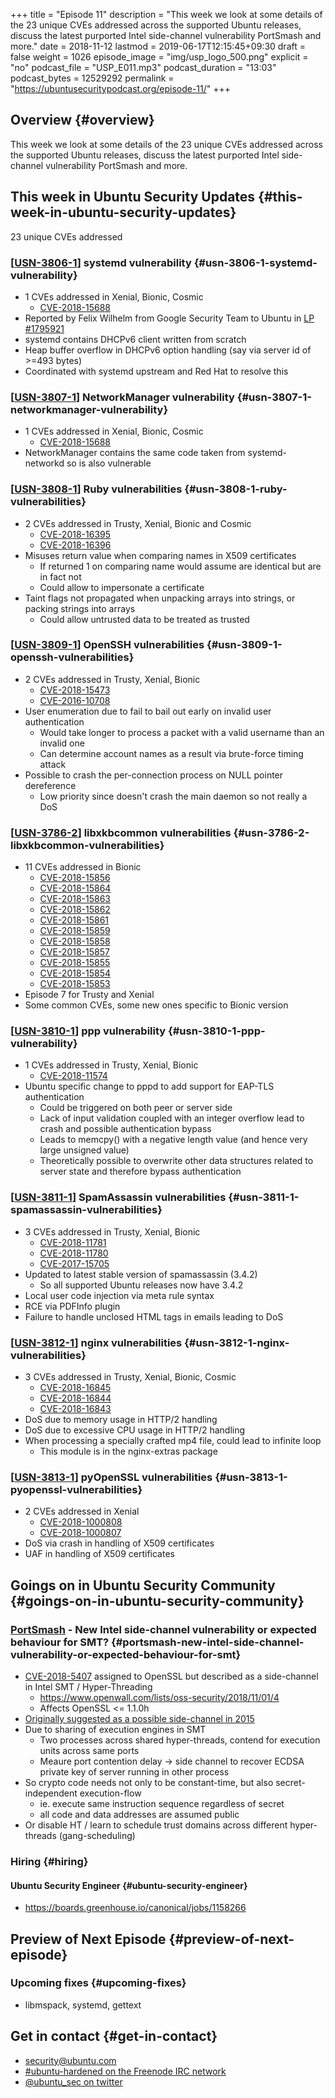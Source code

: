 +++
title = "Episode 11"
description = "This week we look at some details of the 23 unique CVEs addressed across the supported Ubuntu releases, discuss the latest purported Intel side-channel vulnerability PortSmash and more."
date = 2018-11-12
lastmod = 2019-06-17T12:15:45+09:30
draft = false
weight = 1026
episode_image = "img/usp_logo_500.png"
explicit = "no"
podcast_file = "USP_E011.mp3"
podcast_duration = "13:03"
podcast_bytes = 12529292
permalink = "https://ubuntusecuritypodcast.org/episode-11/"
+++

## Overview {#overview}

This week we look at some details of the 23 unique CVEs addressed across the supported Ubuntu releases, discuss the latest purported Intel side-channel vulnerability PortSmash and more.


## This week in Ubuntu Security Updates {#this-week-in-ubuntu-security-updates}

23 unique CVEs addressed


### [[USN-3806-1](https://usn.ubuntu.com/3806-1/)] systemd vulnerability {#usn-3806-1-systemd-vulnerability}

-   1 CVEs addressed in Xenial, Bionic, Cosmic
    -   [CVE-2018-15688](https://people.canonical.com/~ubuntu-security/cve/CVE-2018-15688)
-   Reported by Felix Wilhelm from Google Security Team to Ubuntu in [LP #1795921](https://bugs.launchpad.net/ubuntu/+source/systemd/+bug/1795921)
-   systemd contains DHCPv6 client written from scratch
-   Heap buffer overflow in DHCPv6 option handling (say via server id of >=493 bytes)
-   Coordinated with systemd upstream and Red Hat to resolve this


### [[USN-3807-1](https://usn.ubuntu.com/3807-1/)] NetworkManager vulnerability {#usn-3807-1-networkmanager-vulnerability}

-   1 CVEs addressed in Xenial, Bionic, Cosmic
    -   [CVE-2018-15688](https://people.canonical.com/~ubuntu-security/cve/CVE-2018-15688)
-   NetworkManager contains the same code taken from systemd-networkd so is also vulnerable


### [[USN-3808-1](https://usn.ubuntu.com/3808-1/)] Ruby vulnerabilities {#usn-3808-1-ruby-vulnerabilities}

-   2 CVEs addressed in Trusty, Xenial, Bionic and Cosmic
    -   [CVE-2018-16395](https://people.canonical.com/~ubuntu-security/cve/CVE-2018-16395)
    -   [CVE-2018-16396](https://people.canonical.com/~ubuntu-security/cve/CVE-2018-16396)
-   Misuses return value when comparing names in X509 certificates
    -   If returned 1 on comparing name would assume are identical but are in fact not
    -   Could allow to impersonate a certificate
-   Taint flags not propagated when unpacking arrays into strings, or packing strings into arrays
    -   Could allow untrusted data to be treated as trusted


### [[USN-3809-1](https://usn.ubuntu.com/3809-1/)] OpenSSH vulnerabilities {#usn-3809-1-openssh-vulnerabilities}

-   2 CVEs addressed in Trusty, Xenial, Bionic
    -   [CVE-2018-15473](https://people.canonical.com/~ubuntu-security/cve/CVE-2018-15473)
    -   [CVE-2016-10708](https://people.canonical.com/~ubuntu-security/cve/CVE-2016-10708)
-   User enumeration due to fail to bail out early on invalid user authentication
    -   Would take longer to process a packet with a valid username than an invalid one
    -   Can determine account names as a result via brute-force timing attack
-   Possible to crash the per-connection process on NULL pointer dereference
    -   Low priority since doesn't crash the main daemon so not really a DoS


### [[USN-3786-2](https://usn.ubuntu.com/3786-2/)] libxkbcommon vulnerabilities {#usn-3786-2-libxkbcommon-vulnerabilities}

-   11 CVEs addressed in Bionic
    -   [CVE-2018-15856](https://people.canonical.com/~ubuntu-security/cve/CVE-2018-15856)
    -   [CVE-2018-15864](https://people.canonical.com/~ubuntu-security/cve/CVE-2018-15864)
    -   [CVE-2018-15863](https://people.canonical.com/~ubuntu-security/cve/CVE-2018-15863)
    -   [CVE-2018-15862](https://people.canonical.com/~ubuntu-security/cve/CVE-2018-15862)
    -   [CVE-2018-15861](https://people.canonical.com/~ubuntu-security/cve/CVE-2018-15861)
    -   [CVE-2018-15859](https://people.canonical.com/~ubuntu-security/cve/CVE-2018-15859)
    -   [CVE-2018-15858](https://people.canonical.com/~ubuntu-security/cve/CVE-2018-15858)
    -   [CVE-2018-15857](https://people.canonical.com/~ubuntu-security/cve/CVE-2018-15857)
    -   [CVE-2018-15855](https://people.canonical.com/~ubuntu-security/cve/CVE-2018-15855)
    -   [CVE-2018-15854](https://people.canonical.com/~ubuntu-security/cve/CVE-2018-15854)
    -   [CVE-2018-15853](https://people.canonical.com/~ubuntu-security/cve/CVE-2018-15853)
-   Episode 7 for Trusty and Xenial
-   Some common CVEs, some new ones specific to Bionic version


### [[USN-3810-1](https://usn.ubuntu.com/3810-1/)] ppp vulnerability {#usn-3810-1-ppp-vulnerability}

-   1 CVEs addressed in Trusty, Xenial, Bionic
    -   [CVE-2018-11574](https://people.canonical.com/~ubuntu-security/cve/CVE-2018-11574)
-   Ubuntu specific change to pppd to add support for EAP-TLS authentication
    -   Could be triggered on both peer or server side
    -   Lack of input validation coupled with an integer overflow lead to crash and possible authentication bypass
    -   Leads to memcpy() with a negative length value (and hence very large unsigned value)
    -   Theoretically possible to overwrite other data structures related to server state and therefore bypass authentication


### [[USN-3811-1](https://usn.ubuntu.com/3811-1/)] SpamAssassin vulnerabilities {#usn-3811-1-spamassassin-vulnerabilities}

-   3 CVEs addressed in Trusty, Xenial, Bionic
    -   [CVE-2018-11781](https://people.canonical.com/~ubuntu-security/cve/CVE-2018-11781)
    -   [CVE-2018-11780](https://people.canonical.com/~ubuntu-security/cve/CVE-2018-11780)
    -   [CVE-2017-15705](https://people.canonical.com/~ubuntu-security/cve/CVE-2017-15705)
-   Updated to latest stable version of spamassassin (3.4.2)
    -   So all supported Ubuntu releases now have 3.4.2
-   Local user code injection via meta rule syntax
-   RCE via PDFInfo plugin
-   Failure to handle unclosed HTML tags in emails leading to DoS


### [[USN-3812-1](https://usn.ubuntu.com/3812-1/)] nginx vulnerabilities {#usn-3812-1-nginx-vulnerabilities}

-   3 CVEs addressed in Trusty, Xenial, Bionic, Cosmic
    -   [CVE-2018-16845](https://people.canonical.com/~ubuntu-security/cve/CVE-2018-16845)
    -   [CVE-2018-16844](https://people.canonical.com/~ubuntu-security/cve/CVE-2018-16844)
    -   [CVE-2018-16843](https://people.canonical.com/~ubuntu-security/cve/CVE-2018-16843)
-   DoS due to memory usage in HTTP/2 handling
-   DoS due to excessive CPU usage in HTTP/2 handling
-   When processing a specially crafted mp4 file, could lead to infinite loop
    -   This module is in the nginx-extras package


### [[USN-3813-1](https://usn.ubuntu.com/3813-1/)] pyOpenSSL vulnerabilities {#usn-3813-1-pyopenssl-vulnerabilities}

-   2 CVEs addressed in Xenial
    -   [CVE-2018-1000808](https://people.canonical.com/~ubuntu-security/cve/CVE-2018-1000808)
    -   [CVE-2018-1000807](https://people.canonical.com/~ubuntu-security/cve/CVE-2018-1000807)
-   DoS via crash in handling of X509 certificates
-   UAF in handling of X509 certificates


## Goings on in Ubuntu Security Community {#goings-on-in-ubuntu-security-community}


### [PortSmash](https://eprint.iacr.org/2018/1060) - New Intel side-channel vulnerability or expected behaviour for SMT? {#portsmash-new-intel-side-channel-vulnerability-or-expected-behaviour-for-smt}

-   [CVE-2018-5407](https://people.canonical.com/~ubuntu-security/cve/2018/CVE-2018-5407.html) assigned to OpenSSL but described as a side-channel in Intel SMT / Hyper-Threading
    -   <https://www.openwall.com/lists/oss-security/2018/11/01/4>
    -   Affects OpenSSL <= 1.1.0h
-   [Originally suggested as a possible side-channel in 2015](https://www.openwall.com/lists/oss-security/2015/08/12/8)
-   Due to sharing of execution engines in SMT
    -   Two processes across shared hyper-threads, contend for execution units across same ports
    -   Meaure port contention delay -> side channel to recover ECDSA private key of server running in other process
-   So crypto code needs not only to be constant-time, but also secret-independent execution-flow
    -   ie. execute same instruction sequence regardless of secret
    -   all code and data addresses are assumed public
-   Or disable HT / learn to schedule trust domains across different hyper-threads (gang-scheduling)


### Hiring {#hiring}


#### Ubuntu Security Engineer {#ubuntu-security-engineer}

-   <https://boards.greenhouse.io/canonical/jobs/1158266>


## Preview of Next Episode {#preview-of-next-episode}


### Upcoming fixes {#upcoming-fixes}

-   libmspack, systemd, gettext


## Get in contact {#get-in-contact}

-   [security@ubuntu.com](mailto:security@ubuntu.com)
-   [#ubuntu-hardened on the Freenode IRC network](http://webchat.freenode.net?channels=%23ubuntu-hardened&uio=d4)
-   [@ubuntu\_sec on twitter](https://twitter.com/ubuntu%5Fsec)